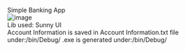 Simple Banking App
\
![image](https://github.com/user-attachments/assets/31e9702d-2620-4620-9601-372c8ac51712)
\
Lib used: Sunny UI
\
Account Information is saved in Account Information.txt file under:/bin/Debug/
.exe is generated under:/bin/Debug/
